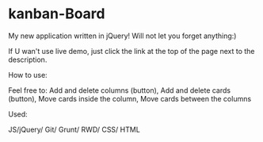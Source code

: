 # kanban-Board
 My new application written in jQuery!  Will not let you forget anything:)
 
If U wan't use live demo, just click the link at the top of the page next to the description.


How to use:

Feel free to:
Add and delete columns (button),
Add and delete cards (button),
Move cards inside the column,
Move cards between the columns

Used:

JS/jQuery/
Git/
Grunt/
RWD/
CSS/
HTML
